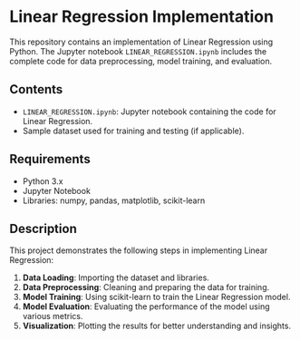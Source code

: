 
# Linear Regression Implementation

This repository contains an implementation of Linear Regression using Python. The Jupyter notebook `LINEAR_REGRESSION.ipynb` includes the complete code for data preprocessing, model training, and evaluation.

## Contents

- `LINEAR_REGRESSION.ipynb`: Jupyter notebook containing the code for Linear Regression.
- Sample dataset used for training and testing (if applicable).

## Requirements

- Python 3.x
- Jupyter Notebook
- Libraries: numpy, pandas, matplotlib, scikit-learn


## Description

This project demonstrates the following steps in implementing Linear Regression:

1. **Data Loading**: Importing the dataset and libraries.
2. **Data Preprocessing**: Cleaning and preparing the data for training.
3. **Model Training**: Using scikit-learn to train the Linear Regression model.
4. **Model Evaluation**: Evaluating the performance of the model using various metrics.
5. **Visualization**: Plotting the results for better understanding and insights.
